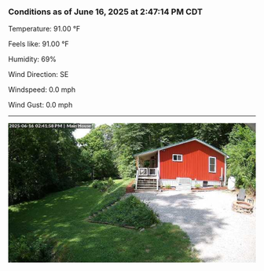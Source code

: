 ### Conditions as of June 16, 2025 at 2:47:14 PM CDT 

Temperature: 91.00 &deg;F

Feels like: 91.00 &deg;F

Humidity: 69%

Wind Direction: SE

Windspeed: 0.0 mph

Wind Gust: 0.0 mph

---

<img src="./images/latest.jpeg"/>

